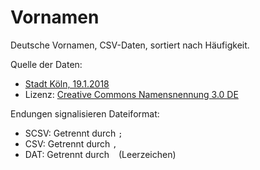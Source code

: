 Vornamen
========

Deutsche Vornamen, CSV-Daten, sortiert nach Häufigkeit.

Quelle der Daten:

* [Stadt Köln, 19.1.2018](https://offenedaten-koeln.de/dataset/vornamen)
* Lizenz: [Creative Commons Namensnennung 3.0 DE](https://creativecommons.org/licenses/by/3.0/de/)

Endungen signalisieren Dateiformat:
* SCSV: Getrennt durch `;`
* CSV: Getrennt durch `,`
* DAT: Getrennt durch ` ` (Leerzeichen)

